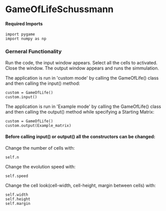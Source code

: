 # GameOfLifeSchussmann

#### Required Imports
~~~
import pygame
import numpy as np
~~~

### Gerneral Functionality
Run the code, the input window appears.
Select all the cells to activated.
Close the window. 
The output window appears and runs the simmulation.


The application is run in 'custom mode' by calling the GameOfLife() class and then calling the input() method:
~~~
custom = GameOfLife()
custom.input()
~~~

The application is run in 'Example mode' by calling the GameOfLife() class and then calling the output() method while specifying a Starting Matrix:

~~~
custom = GameOfLife()
custom.output(Example_matrix)
~~~


#### Before calling input() or output() all the constructors can be changed:

Change the number of cells with:
~~~
self.n
~~~

Change the evolution speed with:
~~~
self.speed
~~~

Change the cell look(cell-width, cell-height, margin between cells)  with:
~~~
self.width
self.height
self.margin
~~~
